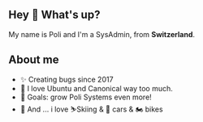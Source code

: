 ## Hey 👋 What's up?

<p>My name is Poli and I'm a SysAdmin, from <b>Switzerland</b>. </p>

## About me

- ✨ Creating bugs since 2017
- 🐧 I love Ubuntu and Canonical way too much.
- 🎯 Goals: grow Poli Systems even more!
- 🎲 And ... i love ⛷️Skiing & 🚗 cars & 🏍️ bikes
